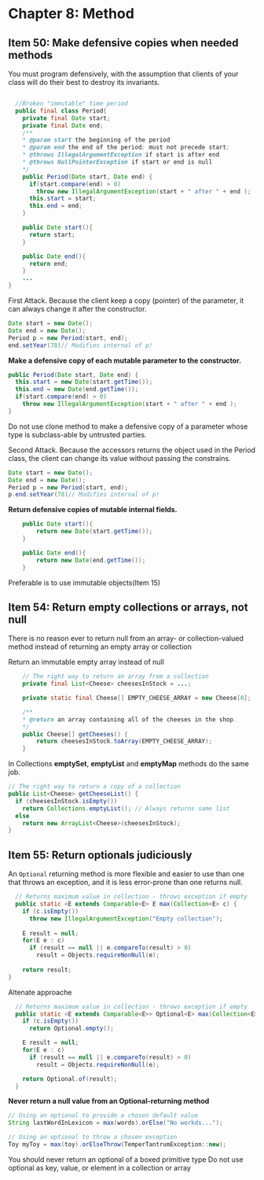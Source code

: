 # Chapter 8: Method #

## Item 50: Make defensive copies when needed methods ##
You must program defensively, with the assumption that clients of your class will do their best to destroy its invariants.
```java

  //Broken "immutable" time period
  public final class Period{
    private final Date start;
    private final Date end;
    /**
    * @param start the beginning of the period
    * @param end the end of the period; must not precede start;
    * @throws IllegalArgumentException if start is after end
    * @throws NullPointerException if start or end is null
    */
    public Period(Date start, Date end) {
      if(start.compare(end) > 0)
        throw new IllegalArgumentException(start + " after " + end );
      this.start = start;
      this.end = end;
    }

    public Date start(){
      return start;
    }

    public Date end(){
      return end;
    }
    ...
}
```
First Attack. Because the client keep a copy (pointer) of the parameter, it can always change it after the constructor.
```java
Date start = new Date();
Date end = new Date();
Period p = new Period(start, end);
end.setYear(78)// Modifies internal of p!
```
__Make a defensive copy of each mutable parameter to the constructor.__
```java
public Period(Date start, Date end) {
  this.start = new Date(start.getTime());
  this.end = new Date(end.getTime());
  if(start.compare(end) > 0)
    throw new IllegalArgumentException(start + " after " + end );
}
```
Do not use clone method to make a defensive copy of a parameter whose type is subclass-able by untrusted parties.

Second Attack. Because the accessors returns the object used in the Period class, the client can change its value without passing the constrains.
```java
Date start = new Date();
Date end = new Date();
Period p = new Period(start, end);
p.end.setYear(78)// Modifies internal of p!
```
__Return defensive copies of mutable internal fields.__
```java
	public Date start(){
		return new Date(start.getTime());
	}

	public Date end(){
		return new Date(end.getTime());
	}
```
Preferable is to use immutable objects(Item 15)

## Item 54: Return empty collections or arrays, not null ##
There is no reason ever to return null from an array- or collection-valued method instead of returning an empty array or collection

Return an immutable empty array instead of null
```java
	// The right way to return an array from a collection
	private final List<Cheese> cheesesInStock = ...;

	private static final Cheese[] EMPTY_CHEESE_ARRAY = new Cheese[0];

	/**
	* @return an array containing all of the cheeses in the shop.
	*/
	public Cheese[] getCheeses() {
		return cheesesInStock.toArray(EMPTY_CHEESE_ARRAY);
	}
```
In Collections __emptySet__, __emptyList__ and __emptyMap__ methods do the same job.
```java
// The right way to return a copy of a collection
public List<Cheese> getCheeseList() {
  if (cheesesInStock.isEmpty())
    return Collections.emptyList(); // Always returns same list
  else
    return new ArrayList<Cheese>(cheesesInStock);
}
```
## Item 55: Return optionals judiciously ##
An `Optional` returning method is more flexible and easier to use than one that throws an exception, and it is less error-prone than one returns null.

```java
  // Returns maximum value in collection - throws exception if empty
  public static <E extends Comparable<E> E max(Collection<E> c) {
    if (c.isEmpty())
      throw new IllegalArgumentException("Empty collection");
    
    E result = null;
    for(E e : c)
      if (result == null || e.compareTo(result) > 0)
        result = Objects.requireNonNull(e);
    
    return result;
}
```
Altenate approache
```java
  // Returns maximum value in collection - throws exception if empty
  public static <E extends Comparable<E>> Optional<E> max(Collection<E> c) {
    if (c.isEmpty())
      return Optional.empty();

    E result = null;
    for(E e : c)
      if (result == null || e.compareTo(result) > 0)
        result = Objects.requireNonNull(e);

    return Optional.of(result);
  }
```
**Never return a null value from an Optional-returning method**
```java
// Using an optional to provide a chosen default value
String lastWordInLexicon = max(words).orElse("No workds...");
```
```java
// Using an optional to throw a chosen exception
Toy myToy = max(toy).orElseThrow(TemperTantrumException::new);
```
You should never return an optional of a boxed primitive type
Do not use optional as key, value, or element in a collection or array
